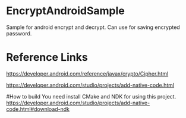 # EncryptAndroidSample
Sample for android encrypt and decrypt. Can use for saving encrypted password.
# Reference Links
https://developer.android.com/reference/javax/crypto/Cipher.html

https://developer.android.com/studio/projects/add-native-code.html

#How to build
You need install CMake and NDK for using this project.
https://developer.android.com/studio/projects/add-native-code.html#download-ndk
